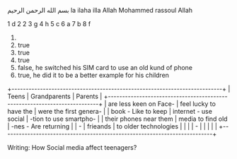 بسم الله الرحمن الرحيم
la ilaha illa Allah Mohammed rassoul Allah

1 d
2 2
3 g
4 h
5 c
6 a
7 b
8 f


1.
2. true
3. true
4. true
5. false, he switched his SIM card to use an old kund of phone
6. true, he did it to be a better example for his children


+--------------------------------------------------------------------------+
| Teens                  | Grandparents           | Parents                |
+--------------------------------------------------------------------------+
| are less keen on Face- | feel lucky to have the | were the first genera- |
| book - Like to keep    | internet - use social  | -tion to use smartpho- |
| their phones near them | media to find old      | -nes - Are returning   |
| -                      | frieands               | to older technologies  |
|                        |                        | -                      |
|                        |                        |                        |
+--------------------------------------------------------------------------+



Writing: How Social media affect teenagers?
    
